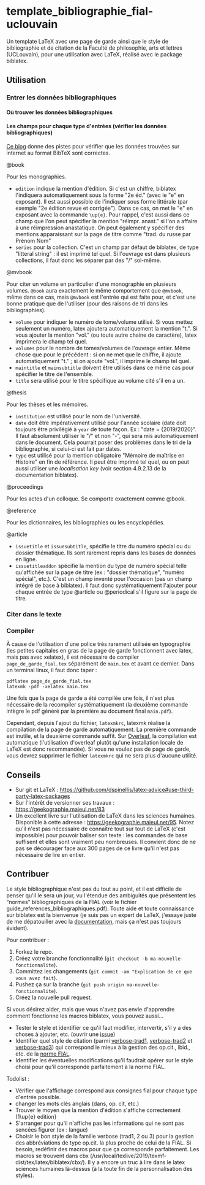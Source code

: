 # template_bibliographie_fial-uclouvain
Un template LaTeX avec une page de garde ainsi que le style de bibliographie et de citation de la Faculté de philosophie, arts et lettres (UCLouvain), pour une utilisation avec LaTeX, réalisé avec le package biblatex.

## Utilisation

### Entrer les données bibliographiques

#### Où trouver les données bibliographiques

#### Les champs pour chaque type d'entrées (vérifier les données bibliographiques)

[Ce blog](https://serialmentor.com/blog/2015/10/2/Bibtex) donne des pistes pour vérifier que les données trouvées sur internet au format BibTeX sont correctes.

@book

Pour les monographies.

* `edition` indique la mention d'édition. Si c'est un chiffre, biblatex l'indiquera automatiquement sous la forme "2e éd." (avec le "e" en exposant). Il est aussi possible de l'indiquer sous forme littérale (par exemple "2e édition revue et corrigée"). Dans ce cas, on met le "e" en exposant avec la commande `\up{e}`. Pour rappel, c'est aussi dans ce champ que l'on peut spécifier la mention "réimpr. anast." si l'on a affaire à une réimpression anastatique. On peut également y spécifier des mentions apparaissant sur la page de titre comme "trad. du russe par Prénom Nom"
* `series` pour la collection. C'est un champ par défaut de biblatex, de type "litteral string" : il est imprimé tel quel. Si l'ouvrage est dans plusieurs collections, il faut donc les séparer par des "/" soi-même.

@mvbook

Pour citer un volume en particulier d'une monographie en plusieurs volumes. `@book` aura exactement le même comportement que `@mvbook`, même dans ce cas, mais `@mvbook` est l'entrée qui est faite pour, et c'est une bonne pratique que de l'utiliser (pour des raisons de tri dans les bibliographies).

* `volume` pour indiquer le numéro de tome/volume utilisé. Si vous mettez seulement un numéro, latex ajoutera automatiquement la mention "t.". Si vous ajouter la mention "vol." (ou toute autre chaine de caractère), latex imprimera le champ tel quel.
* `volumes` pour le nombre de tomes/volumes de l'ouvrage entier. Même chose que pour le précédent : si on ne met que le chiffre, il ajoute automatiquement "t." ; si on ajoute "vol.", il imprime le champ tel quel.
* `maintitle` et `mainsubtitle` doivent être utilisés dans ce même cas pour spécifier le titre de l'ensemble.
* `title` sera utilisé pour le titre spécifique au volume cité s'il en a un.

@thesis

Pour les thèses et les mémoires.

* `institution` est utilisé pour le nom de l'université.
* `date` doit être impérativement utilisé pour l'année scolaire (date doit toujours être privilégié à `year` de toute façon. Ex : "date = {2019/2020}". Il faut absolument utiliser le "/" et non "-", qui sera mis automatiquement dans le document. Cela pourrait poser des problèmes dans le tri de la bibliographie, si celui-ci est fait par dates.
* `type` est utilisé pour la mention obligatoire "Mémoire de maîtrise en Histoire" en fin de référence. Il peut être imprimé tel quel, ou on peut aussi utiliser une *localisation key* (voir section 4.9.2.13 de la documentation biblatex).

@proceedings

Pour les actes d'un colloque. Se comporte exactement comme @book.

@reference

Pour les dictionnaires, les bibliographies ou les encyclopédies.

@article

* `issuetitle` et `issuesubtitle`, spécifie le titre du numéro spécial ou du dossier thématique. Ils sont rarement repris dans les bases de données en ligne.
* `issuetitleaddon` spécifie la mention du type de numéro spécial telle qu'affichée sur la page de titre (ex : "dossier thématique", "numéro spécial", etc.). C'est un champ inventé pour l'occasion (pas un champ intégré de base à biblatex). Il faut donc systématiquement l'ajouter pour chaque entrée de type @article ou @periodical s'il figure sur la page de titre.

### Citer dans le texte

### Compiler

À cause de l'utilisation d'une police très rarement utilisée en typographie (les petites capitales en gras de la page de garde fonctionnent avec latex, mais pas avec xelatex), il est nécessaire de compiler `page_de_garde_fial.tex` séparément de `main.tex` et avant ce dernier. Dans un terminal linux, il faut donc taper :

    pdflatex page_de_garde_fial.tex
    latexmk -pdf -xelatex main.tex

Une fois que la page de garde a été compilée une fois, il n'est plus nécessaire de la recompiler systématiquement (la deuxième commande intègre le pdf généré par la première au document final `main.pdf`).

Cependant, depuis l'ajout du fichier, `latexmkrc`, latexmk réalise la compilation de la page de garde automatiquement. La première commande est inutile, et la deuxième commande suffit. Sur [Overleaf](https://fr.overleaf.com/login), la compilation est automatique (l'utilisation d'overleaf plutôt qu'une installation locale de LaTeX est donc recommandée). Si vous ne voulez pas de page de garde, vous devrez supprimer le fichier `latexmkrc` qui ne sera plus d'aucune utilité.

## Conseils

* Sur git et LaTeX : https://github.com/dspinellis/latex-advice#use-third-party-latex-packages
* Sur l'intérêt de versionner ses travaux : https://geekographie.maieul.net/83
* Un excellent livre sur l'utilisation de LaTeX dans les sciences humaines. Disponible à cette adresse : https://geekographie.maieul.net/95. Notez qu'il n'est pas nécessaire de connaître tout sur tout de LaTeX (c'est impossible) pour pouvoir baliser son texte : les commandes de base suffisent et elles sont vraiment peu nombreuses. Il convient donc de ne pas se décourager face aux 300 pages de ce livre qu'il n'est pas nécessaire de lire en entier.

## Contribuer

Le style bibliographique n'est pas du tout au point, et il est difficile de penser qu'il le sera un jour, vu l'étendue des ambiguités que présentent les “normes” bibliographiques de la FIAL (voir le fichier guide_references_bibliographiques.pdf). Toute aide et toute connaissance sur biblatex est la bienvenue (je suis pas un expert de LaTeX, j'essaye juste de me dépatouiller avec la [documentation](http://mirrors.ibiblio.org/CTAN/macros/latex/contrib/biblatex/doc/biblatex.pdf), mais ça n'est pas toujours évident).

Pour contribuer :

1. Forkez le repo.
2. Créez votre branche fonctionnalité (`git checkout -b ma-nouvelle-fonctionnalite`).
3. Committez les changements (`git commit -am "Explication de ce que vous avez fait`).
4. Pushez ça sur la branche (`git push origin ma-nouvelle-fonctionnalite`).
5. Créez la nouvelle pull request.

Si vous désirez aider, mais que vous n'avez pas envie d'apprendre comment fonctionne les macros biblatex, vous pouvez aussi...

* Tester le style et identifier ce qu'il faut modifier, intervertir, s'il y a des choses à ajouter, etc. (ouvrir une [issue](https://github.com/jeromevillebrun/template_bibliographie_fial-uclouvain/issues))
* Identifier quel style de citation (parmi [verbose-trad1](http://mirrors.ibiblio.org/CTAN/macros/latex/exptl/biblatex/doc/examples/74-style-verbose-trad1-biber.pdf), [verbose-trad2](http://ctan.math.utah.edu/ctan/tex-archive/macros/latex/contrib/biblatex/doc/examples/75-style-verbose-trad2-bibtex.pdf) et [verbose-trad3](http://ctan.math.washington.edu/tex-archive/macros/latex/exptl/biblatex/doc/examples/76-style-verbose-trad3-bibtex.pdf)) qui correspond le mieux à la gestion des op.cit., ibid., etc. de la [norme FIAL](https://github.com/jeromevillebrun/template_bibliographie_fial-uclouvain/blob/master/guide_references_bibliographiques.pdf).
* Identifier les éventuelles modifications qu'il faudrait opérer sur le style choisi pour qu'il corresponde parfaitement à la norme FIAL.

Todolist :

* Vérifier que l'affichage correspond aux consignes fial pour chaque type d'entrée possible.
* changer les mots clés anglais (dans, op. cit, etc.)
* Trouver le moyen que la mention d'édition s'affiche correctement (1\up{e} edition}
* S'arranger pour qu'il n'affiche pas les informations qui ne sont pas sencées figurer (ex : langue)
* Choisir le bon style de la famille verbose (trad1, 2 ou 3) pour la gestion des abbréviations de type op.cit. la plus proche de celui de la FIAL. Si besoin, redéfinir des macros pour que ça corresponde parfaitement. Les macros se trouvent dans cbx (/usr/local/texlive/2019/texmf-dist/tex/latex/biblatex/cbx/). Il y a encore un truc à lire dans le latex sciences humaines là-dessus (à la toute fin de la personnalisation des styles).
